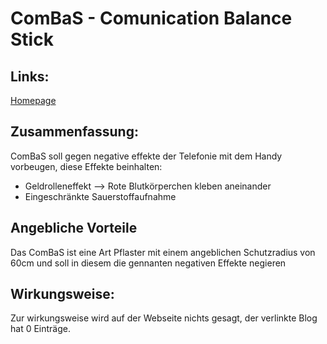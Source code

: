 # ComBaS - Comunication Balance Stick

## Links:
[Homepage](https://combas.info/)

## Zusammenfassung:
ComBaS soll gegen negative effekte der Telefonie mit dem Handy vorbeugen,
diese Effekte beinhalten:
* Geldrolleneffekt --> Rote Blutkörperchen kleben aneinander
* Eingeschränkte Sauerstoffaufnahme

## Angebliche Vorteile
Das ComBaS ist eine Art Pflaster mit einem angeblichen Schutzradius von 60cm und
soll in diesem die gennanten negativen Effekte negieren

## Wirkungsweise:
Zur wirkungsweise wird auf der Webseite nichts gesagt, der verlinkte Blog hat 0 Einträge.
